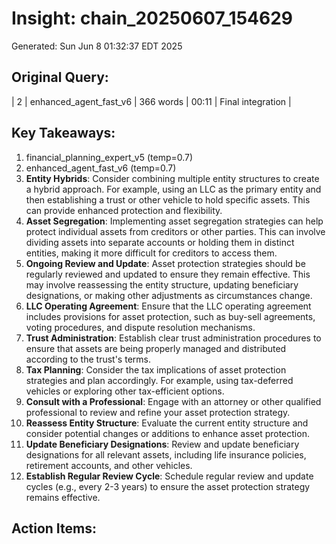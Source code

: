 # Insight: chain_20250607_154629
Generated: Sun Jun  8 01:32:37 EDT 2025

## Original Query:
| 2 | enhanced_agent_fast_v6 | 366 words | 00:11 | Final integration |

## Key Takeaways:
1. financial_planning_expert_v5 (temp=0.7)
2. enhanced_agent_fast_v6 (temp=0.7)
1. **Entity Hybrids**: Consider combining multiple entity structures to create a hybrid approach. For example, using an LLC as the primary entity and then establishing a trust or other vehicle to hold specific assets. This can provide enhanced protection and flexibility.
2. **Asset Segregation**: Implementing asset segregation strategies can help protect individual assets from creditors or other parties. This can involve dividing assets into separate accounts or holding them in distinct entities, making it more difficult for creditors to access them.
3. **Ongoing Review and Update**: Asset protection strategies should be regularly reviewed and updated to ensure they remain effective. This may involve reassessing the entity structure, updating beneficiary designations, or making other adjustments as circumstances change.
1. **LLC Operating Agreement**: Ensure that the LLC operating agreement includes provisions for asset protection, such as buy-sell agreements, voting procedures, and dispute resolution mechanisms.
2. **Trust Administration**: Establish clear trust administration procedures to ensure that assets are being properly managed and distributed according to the trust's terms.
3. **Tax Planning**: Consider the tax implications of asset protection strategies and plan accordingly. For example, using tax-deferred vehicles or exploring other tax-efficient options.
1. **Consult with a Professional**: Engage with an attorney or other qualified professional to review and refine your asset protection strategy.
2. **Reassess Entity Structure**: Evaluate the current entity structure and consider potential changes or additions to enhance asset protection.
3. **Update Beneficiary Designations**: Review and update beneficiary designations for all relevant assets, including life insurance policies, retirement accounts, and other vehicles.
4. **Establish Regular Review Cycle**: Schedule regular review and update cycles (e.g., every 2-3 years) to ensure the asset protection strategy remains effective.

## Action Items:
